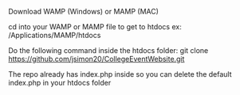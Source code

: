 Download WAMP (Windows) or MAMP (MAC)

cd into your WAMP or MAMP file to get to htdocs ex: /Applications/MAMP/htdocs

Do the following command inside the htdocs folder:
git clone https://github.com/jsimon20/CollegeEventWebsite.git

The repo already has index.php inside so you can delete the default index.php in your htdocs folder

